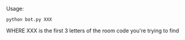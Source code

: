 Usage: 

    python bot.py XXX

WHERE XXX is the first 3 letters of the room code you're trying to find